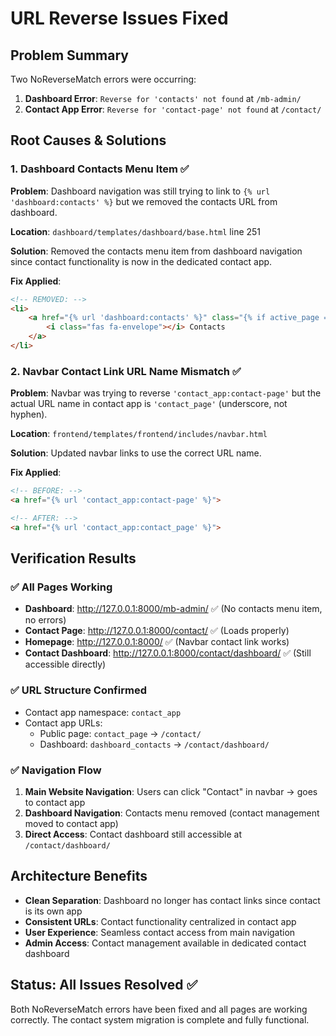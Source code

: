 # URL Reverse Issues Fixed

## Problem Summary
Two NoReverseMatch errors were occurring:

1. **Dashboard Error**: `Reverse for 'contacts' not found` at `/mb-admin/`
2. **Contact App Error**: `Reverse for 'contact-page' not found` at `/contact/`

## Root Causes & Solutions

### 1. Dashboard Contacts Menu Item ✅
**Problem**: Dashboard navigation was still trying to link to `{% url 'dashboard:contacts' %}` but we removed the contacts URL from dashboard.

**Location**: `dashboard/templates/dashboard/base.html` line 251

**Solution**: Removed the contacts menu item from dashboard navigation since contact functionality is now in the dedicated contact app.

**Fix Applied**:
```html
<!-- REMOVED: -->
<li>
    <a href="{% url 'dashboard:contacts' %}" class="{% if active_page == 'contacts' %}active{% endif %}">
        <i class="fas fa-envelope"></i> Contacts
    </a>
</li>
```

### 2. Navbar Contact Link URL Name Mismatch ✅
**Problem**: Navbar was trying to reverse `'contact_app:contact-page'` but the actual URL name in contact app is `'contact_page'` (underscore, not hyphen).

**Location**: `frontend/templates/frontend/includes/navbar.html`

**Solution**: Updated navbar links to use the correct URL name.

**Fix Applied**:
```html
<!-- BEFORE: -->
<a href="{% url 'contact_app:contact-page' %}">

<!-- AFTER: -->
<a href="{% url 'contact_app:contact_page' %}">
```

## Verification Results

### ✅ All Pages Working
- **Dashboard**: http://127.0.0.1:8000/mb-admin/ ✅ (No contacts menu item, no errors)
- **Contact Page**: http://127.0.0.1:8000/contact/ ✅ (Loads properly)
- **Homepage**: http://127.0.0.1:8000/ ✅ (Navbar contact link works)
- **Contact Dashboard**: http://127.0.0.1:8000/contact/dashboard/ ✅ (Still accessible directly)

### ✅ URL Structure Confirmed
- Contact app namespace: `contact_app`
- Contact app URLs:
  - Public page: `contact_page` → `/contact/`
  - Dashboard: `dashboard_contacts` → `/contact/dashboard/`

### ✅ Navigation Flow
1. **Main Website Navigation**: Users can click "Contact" in navbar → goes to contact app
2. **Dashboard Navigation**: Contacts menu removed (contact management moved to contact app)
3. **Direct Access**: Contact dashboard still accessible at `/contact/dashboard/`

## Architecture Benefits
- **Clean Separation**: Dashboard no longer has contact links since contact is its own app
- **Consistent URLs**: Contact functionality centralized in contact app
- **User Experience**: Seamless contact access from main navigation
- **Admin Access**: Contact management available in dedicated contact dashboard

## Status: All Issues Resolved ✅
Both NoReverseMatch errors have been fixed and all pages are working correctly. The contact system migration is complete and fully functional.